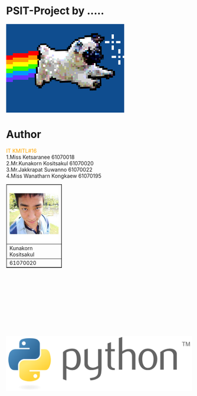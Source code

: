 # PSIT-Project by .....
![](giphy.gif)

# Author
<span style="color:orange;">IT KMITL#16</span><br />
 1.Miss Ketsaranee         61070018 <br />
 2.Mr.Kunakorn Kositsakul  61070020 <br />
 3.Mr.Jakkrapat Suwanno    61070022 <br />
 4.Miss Wanatharn Kongkaew 61070195 <br />
 
<table border=1 style="width:30%">
 <tr>
  <th> <img src=tanknk.jpg height="150" width="150"></th>
 </tr>
 <tr>
  <td>Kunakorn Kositsakul</td>
 </tr>
 <tr>
  <td>61070020</td>
 </tr>
 </table>
<br />
<br />
<br />
<br />
<br />
<br />
<br />
<br />
<br />
<br />
<a href=https://www.google.com/><img src="python.png"></a>
